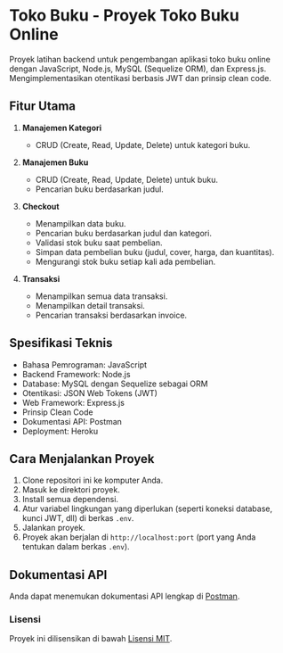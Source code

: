 # Toko Buku - Proyek Toko Buku Online

Proyek latihan backend untuk pengembangan aplikasi toko buku online dengan JavaScript, Node.js, MySQL (Sequelize ORM), dan Express.js. Mengimplementasikan otentikasi berbasis JWT dan prinsip clean code.

## Fitur Utama

1. **Manajemen Kategori**
    - CRUD (Create, Read, Update, Delete) untuk kategori buku.

2. **Manajemen Buku**
    - CRUD (Create, Read, Update, Delete) untuk buku.
    - Pencarian buku berdasarkan judul.

3. **Checkout**
    - Menampilkan data buku.
    - Pencarian buku berdasarkan judul dan kategori.
    - Validasi stok buku saat pembelian.
    - Simpan data pembelian buku (judul, cover, harga, dan kuantitas).
    - Mengurangi stok buku setiap kali ada pembelian.

4. **Transaksi**
    - Menampilkan semua data transaksi.
    - Menampilkan detail transaksi.
    - Pencarian transaksi berdasarkan invoice.

## Spesifikasi Teknis

- Bahasa Pemrograman: JavaScript
- Backend Framework: Node.js
- Database: MySQL dengan Sequelize sebagai ORM
- Otentikasi: JSON Web Tokens (JWT)
- Web Framework: Express.js
- Prinsip Clean Code
- Dokumentasi API: Postman
- Deployment: Heroku

## Cara Menjalankan Proyek

1. Clone repositori ini ke komputer Anda. 
2. Masuk ke direktori proyek.
3. Install semua dependensi.
4. Atur variabel lingkungan yang diperlukan (seperti koneksi database, kunci JWT, dll) di berkas `.env`.
5. Jalankan proyek.
6. Proyek akan berjalan di `http://localhost:port` (port yang Anda tentukan dalam berkas `.env`).

## Dokumentasi API

Anda dapat menemukan dokumentasi API lengkap di [Postman](link-ke-dokumentasi-postman).

### Lisensi

Proyek ini dilisensikan di bawah [Lisensi MIT](LICENSE).
